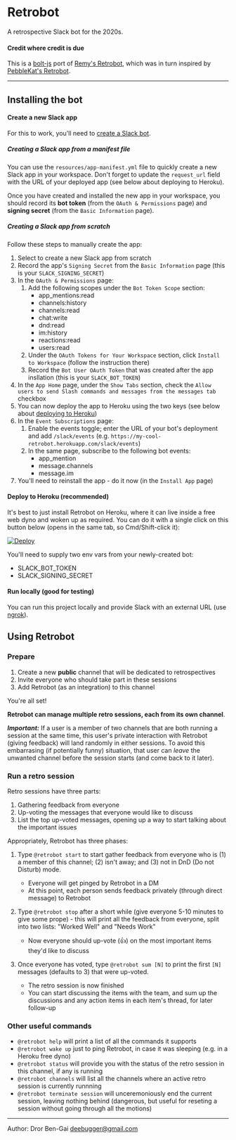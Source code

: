 # Retrobot

A retrospective Slack bot for the 2020s.

#### Credit where credit is due

This is a [bolt-js](https://www.npmjs.com/package/@slack/bolt) port of [Remy's Retrobot](https://github.com/remy/retrobot), which was in turn inspired by [PebbleKat's Retrobot](https://github.com/PebbleKat/retrobot).

---

## Installing the bot

#### Create a new Slack app

For this to work, you'll need to [create a Slack bot](https://slack.com/intl/en-il/help/articles/115005265703-Create-a-bot-for-your-workspace).

##### Creating a Slack app from a manifest file

You can use the `resources/app-manifest.yml` file to quickly create a new Slack app in your workspace. Don't forget to update the `request_url` field with the URL of your deployed app (see below about deploying to Heroku).

Once you have created and installed the new app in your workspace, you should record its **bot token** (from the `OAuth & Permissions` page) and **signing secret** (from the `Basic Information` page).

##### Creating a Slack app from scratch

Follow these steps to manually create the app:

1.  Select to create a new Slack app from scratch
2.  Record the app's `Signing Secret` from the `Basic Information` page (this is your `SLACK_SIGNING_SECRET`)
3.  In the `OAuth & Permissions` page:
    1. Add the following scopes under the `Bot Token Scope` section:
       - app_mentions:read
       - channels:history
       - channels:read
       - chat:write
       - dnd:read
       - im:history
       - reactions:read
       - users:read
    2. Under the `OAuth Tokens for Your Workspace` section, click `Install to Workspace` (follow the instruction there)
    3. Record the `Bot User OAuth Token` that was created after the app insllation (this is your `SLACK_BOT_TOKEN`)
4.  In the `App Home` page, under the `Show Tabs` section, check the `Allow users to send Slash commands and messages from the messages tab` checkbox
5.  You can now deploy the app to Heroku using the two keys (see below about [deploying to Heroku](#deploy))
6.  In the `Event Subscriptions` page:
    1. Enable the events toggle; enter the URL of your bot's deployment and add `/slack/events` (e.g. `https://my-cool-retrobot.herokuapp.com/slack/events`)
    2. In the same page, subscribe to the following bot events:
       - app_mention
       - message.channels
       - message<span></span>.im
7.  You'll need to reinstall the app - do it now (in the `Install App` page)

#### <a name="deploy"></a>Deploy to Heroku (recommended)

It's best to just install Retrobot on Heroku, where it can live inside a free web dyno and woken up as required. You can do it with a single click on this button below (opens in the same tab, so Cmd/Shift-click it):

[![Deploy](https://www.herokucdn.com/deploy/button.svg)](https://heroku.com/deploy?template=https://github.com/deebugger/retrobot)

You'll need to supply two env vars from your newly-created bot:

- SLACK_BOT_TOKEN
- SLACK_SIGNING_SECRET

#### Run locally (good for testing)

You can run this project locally and provide Slack with an external URL (use [ngrok](https://www.npmjs.com/package/ngrok)).

## Using Retrobot

### Prepare

1. Create a new **public** channel that will be dedicated to retrospectives
2. Invite everyone who should take part in these sessions
3. Add Retrobot (as an integration) to this channel

You're all set!

**Retrobot can manage multiple retro sessions, each from its own channel**.

**_Important:_** If a user is a member of two channels that are both running a session at the same time, this user's private interaction with Retrobot (giving feedback) will land randomly in either sessions. To avoid this embarrasing (if potentially funny) situation, that user can _leave_ the unwanted channel before the session starts (and come back to it later).

### Run a retro session

Retro sessions have three parts:

1. Gathering feedback from everyone
2. Up-voting the messages that everyone would like to discuss
3. List the top up-voted messages, opening up a way to start talking about the important issues

Appropriately, Retrobot has three phases:

1. Type `@retrobot start` to start gather feedback from everyone who is (1) a member of this channel; (2) isn't away; and (3) not in DnD (Do not Disturb) mode.

   - Everyone will get pinged by Retrobot in a DM
   - At this point, each person sends feedback privately (through direct message) to Retrobot

2. Type `@retrobot stop` after a short while (give everyone 5-10 minutes to give some prope) - this will print all the feedback from everyone, split into two lists: "Worked Well" and "Needs Work"

   - Now everyone should up-vote (👍) on the most important items they'd like to discuss

3. Once everyone has voted, type `@retrobot sum [N]` to print the first `[N]` messages (defaults to 3) that were up-voted.
   - The retro session is now finished
   - You can start discussing the items with the team, and sum up the discussions and any action items in each item's thread, for later follow-up

### Other useful commands

- `@retrobot help` will print a list of all the commands it supports
- `@retrobot wake up` just to ping Retrobot, in case it was sleeping (e.g. in a Heroku free dyno)
- `@retrobot status` will provide you with the status of the retro session in this channel, if any is running
- `@retrobot channels` will list all the channels where an active retro session is currently runnning
- `@retrobot terminate session` will unceremoniously end the current session, leaving nothing behind (dangerous, but useful for reseting a session without going through all the motions)

---

Author: Dror Ben-Gai <deebugger@gmail.com>
